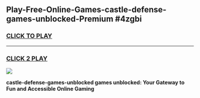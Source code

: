 
## Play-Free-Online-Games-castle-defense-games-unblocked-Premium #4zgbi
<h3>
<a href="https://premium.freeplayer.one?title=castle-defense-games-unblocked&ref=8M">CLICK TO PLAY</a></h3>
<hr>

<h3>
<a href="https://premium.freeplayer.one?title=castle-defense-games-unblocked&ref=8M">CLICK 2 PLAY</a>
  
</h3>

<a href="https://premium.freeplayer.one?title=castle-defense-games-unblocked&ref=8M"><img src="https://clearcache.store/games.png"></a>


**castle-defense-games-unblocked games unblocked: Your Gateway to Fun and Accessible Online Gaming**
